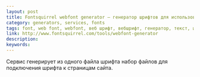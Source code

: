 ```yaml
---
layout: post
title: Fontsquirrel webfont generator — генератор шрифтов для использования в web
category: generators, services, fonts
tags: font, web font, webfont, веб шрифт, вебшрифт, генератор, текст, шрифт
link: http://www.fontsquirrel.com/tools/webfont-generator
description:
keywords:
---
```


<p>Сервис генерирует из одного файла шрифта набор файлов для подключения шрифта к страницам сайта.</p>
